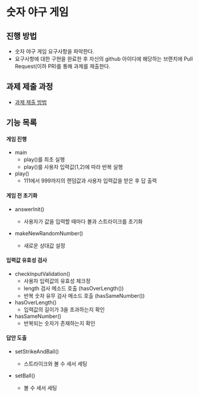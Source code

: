 # 숫자 야구 게임
## 진행 방법
* 숫자 야구 게임 요구사항을 파악한다.
* 요구사항에 대한 구현을 완료한 후 자신의 github 아이디에 해당하는 브랜치에 Pull Request(이하 PR)를 통해 과제를 제출한다.

## 과제 제출 과정
* [과제 제출 방법](https://github.com/next-step/nextstep-docs/tree/master/precourse)

## 기능 목록

#### 게임 진행
- main
    - play()를 최초 실행
    - play()를 사용자 입력값(1,2)에 따라 반복 실행
- play()
  - 111에서 999까지의 랜덤값과 사용자 입력값을 받은 후 답 출력

#### 게임 전 초기화
- answerInit()
    - 사용자가 값을 입력할 때마다 볼과 스트라이크를 초기화

- makeNewRandomNumber()
  - 새로운 상대값 설정

#### 입력값 유효성 검사
- checkInputValidation()
    - 사용자 입력값의 유효성 체크정
    - length 검사 메소드 호출 (hasOverLength())
    - 반복 숫자 유무 검사 메소드 호출 (hasSameNumber())
- hasOverLength()
  - 입력값의 길이가 3을 초과하는지 확인
- hasSameNumber()
  - 반복되는 숫자가 존재하는지 확인

#### 답안 도출
- setStrikeAndBall()
    - 스트라이크와 볼 수 세서 세팅
  
- setBall()
    - 볼 수 세서 세팅